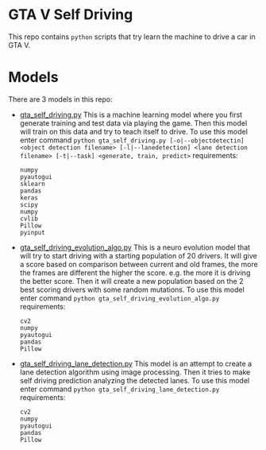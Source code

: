 # GTA V Self Driving
This repo contains `python` scripts that try learn the machine to drive a car in GTA V.

# Models
There are 3 models in this repo:
- [gta_self_driving.py](./gta_self_driving.py)
  This is a machine learning model where you first generate training and test data via playing the game.
  Then this model will train on this data and try to teach itself to drive.
  To use this model enter command `python gta_self_driving.py [-o|--objectdetectin] <object detection filename> [-l|--lanedetection] <lane detection filename> [-t|--task] <generate, train, predict>`
  requirements:
  ```
  numpy
  pyautogui
  sklearn
  pandas
  keras
  scipy
  numpy
  cvlib
  Pillow
  pyinput
  ```

- [gta_self_driving_evolution_algo.py](./gta_self_driving_evolution_algo.py)
  This is a neuro evolution model that will try to start driving with a starting population of 20 drivers.
  It will give a score based on comparison between current and old frames, the more the frames are different the higher the score.
  e.g. the more it is driving the better score.
  Then it will create a new population based on the 2 best scoring drivers with some random mutations.
  To use this model enter command `python gta_self_driving_evolution_algo.py`
  requirements:
  ```
  cv2
  numpy
  pyautogui
  pandas
  Pillow
  ```

- [gta_self_driving_lane_detection.py](./gta_self_driving_lane_detection.py)
  This model is an attempt to create a lane detection algorithm using image processing.
  Then it tries to make self driving prediction analyzing the detected lanes.
  To use this model enter command `python gta_self_driving_lane_detection.py`
  requirements:
  ```
  cv2
  numpy
  pyautogui
  pandas
  Pillow
  ```
